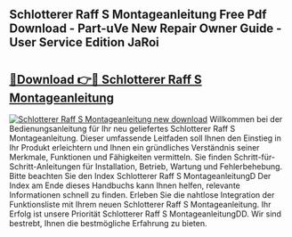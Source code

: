 ## Schlotterer Raff S Montageanleitung Free Pdf Download - Part-uVe New Repair Owner Guide - User Service Edition JaRoi

# <h2><a href="http://df7b0a.blite.top/?on=Schlotterer+Raff+S+Montageanleitung">🔗Download 👉🔴 Schlotterer Raff S Montageanleitung</a></h2>

[![Schlotterer Raff S Montageanleitung new download](https://i.imgur.com/lujVjoI.png)](http://df7b0a.blite.top/?on=Schlotterer+Raff+S+Montageanleitung)
Willkommen bei der Bedienungsanleitung für Ihr neu geliefertes Schlotterer Raff S Montageanleitung. Dieser umfassende Leitfaden soll Ihnen den Einstieg in Ihr Produkt erleichtern und Ihnen ein gründliches Verständnis seiner Merkmale, Funktionen und Fähigkeiten vermitteln. Sie finden Schritt-für-Schritt-Anleitungen für Installation, Betrieb, Wartung und Fehlerbehebung. Bitte beachten Sie den Index Schlotterer Raff S MontageanleitungD Der Index am Ende dieses Handbuchs kann Ihnen helfen, relevante Informationen schnell zu finden. Erleben Sie die nahtlose Integration der Funktionsliste mit Ihrem neuen Schlotterer Raff S Montageanleitung. Ihr Erfolg ist unsere Priorität Schlotterer Raff S MontageanleitungDD. Wir sind bestrebt, Ihnen die bestmögliche Erfahrung zu bieten.
